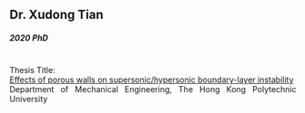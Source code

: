 ## Dr. Xudong Tian
##### 2020 PhD 


<div align="justify">
<br/>
Thesis Title: <br/>
<a href="https://theses.lib.polyu.edu.hk/handle/200/11046">Effects of porous walls on supersonic/hypersonic boundary-layer instability
</a>
<br/>
Department of Mechanical Engineering, The Hong Kong Polytechnic University
</div>